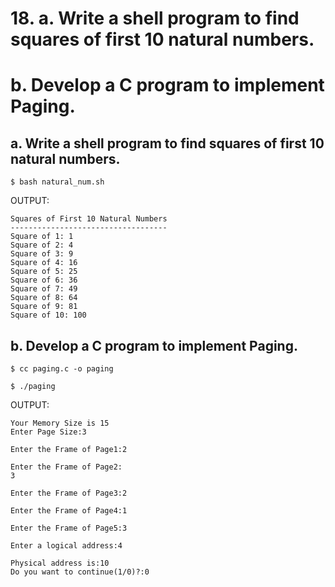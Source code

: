 # 18. a. Write a shell program to find squares of first 10 natural numbers.
# b. Develop a C program to implement Paging.

## a. Write a shell program to find squares of first 10 natural numbers.

`$ bash natural_num.sh`

OUTPUT:

```
Squares of First 10 Natural Numbers
-----------------------------------
Square of 1: 1
Square of 2: 4
Square of 3: 9
Square of 4: 16
Square of 5: 25
Square of 6: 36
Square of 7: 49
Square of 8: 64
Square of 9: 81
Square of 10: 100
```

## b. Develop a C program to implement Paging.

`$ cc paging.c -o paging`

`$ ./paging`

OUTPUT:

```
Your Memory Size is 15
Enter Page Size:3

Enter the Frame of Page1:2

Enter the Frame of Page2:
3

Enter the Frame of Page3:2

Enter the Frame of Page4:1

Enter the Frame of Page5:3

Enter a logical address:4

Physical address is:10
Do you want to continue(1/0)?:0
```
